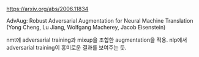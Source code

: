 https://arxiv.org/abs/2006.11834

AdvAug: Robust Adversarial Augmentation for Neural Machine Translation (Yong Cheng, Lu Jiang, Wolfgang Macherey, Jacob Eisenstein)

nmt에 adversarial training과 mixup을 조합한 augmentation을 적용. nlp에서 adversarial training이 흥미로운 결과를 보여주는 듯.